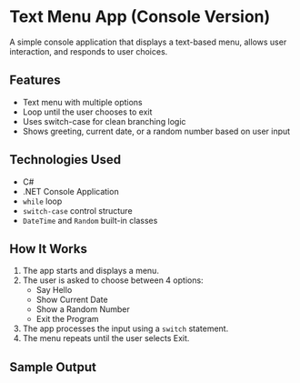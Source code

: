 # Text Menu App (Console Version)

A simple console application that displays a text-based menu, allows user interaction, and responds to user choices.

## Features

- Text menu with multiple options
- Loop until the user chooses to exit
- Uses switch-case for clean branching logic
- Shows greeting, current date, or a random number based on user input

## Technologies Used

- C#
- .NET Console Application
- `while` loop
- `switch-case` control structure
- `DateTime` and `Random` built-in classes

## How It Works

1. The app starts and displays a menu.
2. The user is asked to choose between 4 options:
   - Say Hello
   - Show Current Date
   - Show a Random Number
   - Exit the Program
3. The app processes the input using a `switch` statement.
4. The menu repeats until the user selects Exit.

## Sample Output

